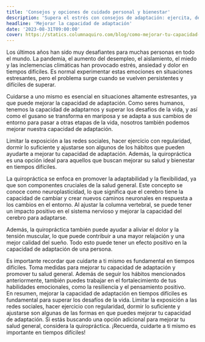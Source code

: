 ```yaml
---
title: 'Consejos y opciones de cuidado personal y bienestar'
description: 'Supera el estrés con consejos de adaptación: ejercita, descansa y considera la quiropráctica para el bienestar en tiempos desafiantes.'
headline: 'Mejorar la capacidad de adaptación'
date: '2023-08-31T09:00:00'
cover: https://statics.columnaquiro.com/blog/como-mejorar-tu-capacidad-de-adaptacion.webp
---
```


Los últimos años han sido muy desafiantes para muchas personas en todo el mundo. La pandemia, el aumento del desempleo, el aislamiento, el miedo y las inclemencias climáticas han provocado estrés, ansiedad y dolor en tiempos difíciles. Es normal experimentar estas emociones en situaciones estresantes, pero el problema surge cuando se vuelven persistentes y difíciles de superar.

Cuidarse a uno mismo es esencial en situaciones altamente estresantes, ya que puede mejorar la capacidad de adaptación. Como seres humanos, tenemos la capacidad de adaptarnos y superar los desafíos de la vida, y así como el gusano se transforma en mariposa y se adapta a sus cambios de entorno para pasar a otras etapas de la vida, nosotros también podemos mejorar nuestra capacidad de adaptación.

Limitar la exposición a las redes sociales, hacer ejercicio con regularidad, dormir lo suficiente y ajustarse son algunos de los hábitos que pueden ayudarte a mejorar tu capacidad de adaptación. Además, la quiropráctica es una opción ideal para aquellos que buscan mejorar su salud y bienestar en tiempos difíciles.

La quiropráctica se enfoca en promover la adaptabilidad y la flexibilidad, ya que son componentes cruciales de la salud general. Este concepto se conoce como neuroplasticidad, lo que significa que el cerebro tiene la capacidad de cambiar y crear nuevos caminos neuronales en respuesta a los cambios en el entorno. Al ajustar la columna vertebral, se puede tener un impacto positivo en el sistema nervioso y mejorar la capacidad del cerebro para adaptarse.

Además, la quiropráctica también puede ayudar a aliviar el dolor y la tensión muscular, lo que puede contribuir a una mayor relajación y una mejor calidad del sueño. Todo esto puede tener un efecto positivo en la capacidad de adaptación de una persona.

Es importante recordar que cuidarte a ti mismo es fundamental en tiempos difíciles. Toma medidas para mejorar tu capacidad de adaptación y promover tu salud general. Además de seguir los hábitos mencionados anteriormente, también puedes trabajar en el fortalecimiento de tus habilidades emocionales, como la resiliencia y el pensamiento positivo.  
En resumen, mejorar la capacidad de adaptación en tiempos difíciles es fundamental para superar los desafíos de la vida. Limitar la exposición a las redes sociales, hacer ejercicio con regularidad, dormir lo suficiente y ajustarse son algunas de las formas en que puedes mejorar tu capacidad de adaptación. Si estás buscando una opción adicional para mejorar tu salud general, considera la quiropráctica. ¡Recuerda, cuidarte a ti mismo es importante en tiempos difíciles!
